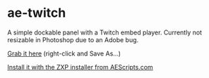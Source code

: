 # ae-twitch

A simple dockable panel with a Twitch embed player. Currently not resizable in Photoshop due to an Adobe bug. 

[Grab it here](../master/twitch.zxp)
(right-click and Save As...)

[Install it with the ZXP installer from AEScripts.com](https://aescripts.com/learn/zxp-installer/)